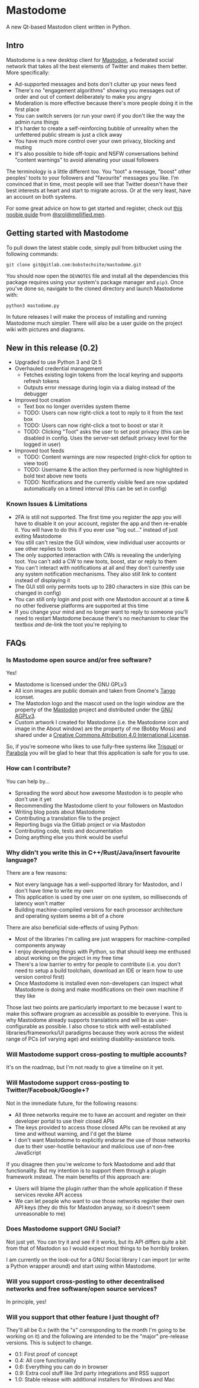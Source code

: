 # Mastodome
A new Qt-based Mastodon client written in Python.

## Intro
Mastodome is a new desktop client for [Mastodon](https://en.wikipedia.org/wiki/Mastodon_(software)), a federated social network that takes all the best elements of Twitter and makes them better. More specifically:

* Ad-supported messages and bots don't clutter up your news feed
* There's no "engagement algorithms" showing you messages out of order and out of context deliberately to make you angry
* Moderation is more effective because there's more people doing it in the first place
* You can switch servers (or run your own) if you don't like the way the admin runs things
* It's harder to create a self-reinforcing bubble of unreality when the unfettered public stream is just a click away
* You have much more control over your own privacy, blocking and muting
* It's also possible to hide off-topic and NSFW conversations behind "content warnings" to avoid alienating your usual followers

The terminology is a little different too. You "toot" a message, "boost" other peoples' toots to your followers and "favourite" messages you like.
I'm convinced that in time, most people will see that Twitter doesn't have their best interests at heart and start to migrate across. Or at the very least, have an account on both systems.

For some great advice on how to get started and register, check out [this noobie guide](https://theoutline.com/post/2689/mastodon-makes-the-internet-feel-like-home-again) from [@srol@mellified.men](https://mellified.men/@srol).

## Getting started with Mastodome
To pull down the latest stable code, simply pull from bitbucket using the following commands:
```
git clone git@gitlab.com:bobstechsite/mastodome.git
```
You should now open the `DEVNOTES` file and install all the dependencies this package requires using your system's package manager and `pip3`.
Once you've done so, navigate to the cloned directory and launch Mastodome with:
```
python3 mastodome.py
```

In future releases I will make the process of installing and running Mastodome much simpler. There will also be a user guide on the project wiki with pictures and diagrams.

## New in this release (0.2)
* Upgraded to use Python 3 and Qt 5
* Overhauled credential management
    * Fetches existing login tokens from the local keyring and supports refresh tokens
    * Outputs error message during login via a dialog instead of the debugger
* Improved toot creation
    * Text box no longer overrides system theme
    * TODO: Users can now right-click a toot to reply to it from the text box
    * TODO: Users can now right-click a toot to boost or star it
    * TODO: Clicking "Toot" asks the user to set post privacy (this can be disabled in config. Uses the server-set default privacy level for the logged in user)
* Improved toot feeds
    * TODO: Content warnings are now respected (right-click for option to view toot)
    * TODO: Username & the action they performed is now highlighted in bold text above new toots
    * TODO: Notifications and the currently visible feed are now updated automatically on a timed interval (this can be set in config)

### Known Issues & Limitations
* 2FA is still not supported. The first time you register the app you will have to disable it on your account, register the app and then re-enable it. You will have to do this if you ever use "log out..." instead of just exiting Mastodome
* You still can't resize the GUI window, view individual user accounts or see other replies to toots
* The only supported interaction with CWs is revealing the underlying toot. You can't add a CW to new toots, boost, star or reply to them
* You can't interact with notifications at all and they don't currently use any system notification mechanisms. They also still link to content instead of displaying it
* The GUI still only permits toots up to 280 characters in size (this can be changed in config)
* You can still only login and post with one Mastodon account at a time & no other fediverse platforms are supported at this time
* If you change your mind and no longer want to reply to someone you'll need to restart Mastodome because there's no mechanism to clear the textbox *and* de-link the toot you're replying to

## FAQs
### Is Mastodome open source and/or free software?
Yes!
* Mastodome is licensed under the GNU GPLv3
* All icon images are public domain and taken from Gnome's [Tango](https://commons.wikimedia.org/wiki/Tango_icons) iconset.
* The Mastodon logo and the mascot used on the login window are the property of the [Mastodon](https://github.com/tootsuite/mastodon) project and distributed under the [GNU AGPLv3](https://www.gnu.org/licenses/agpl.html).
* Custom artwork I created for Mastodome (i.e. the Mastodome icon and image in the About window) are the property of me (Bobby Moss) and shared under a [Creative Commons Attribution 4.0 International License](https://creativecommons.org/licenses/by/4.0/).

So, if you're someone who likes to use fully-free systems like [Trisquel](https://trisquel.info/) or [Parabola](https://www.parabola.nu/) you will be glad to hear that this application is safe for you to use.

### How can I contribute?
You can help by...
* Spreading the word about how awesome Mastodon is to people who don't use it yet
* Recommending the Mastodome client to your followers on Mastodon
* Writing blog posts about Mastodome
* Contributing a translation file to the project
* Reporting bugs via the Gitlab project or via Mastodon
* Contributing code, tests and documentation
* Doing anything else you think would be useful

### Why didn't you write this in C++/Rust/Java/insert favourite language?
There are a few reasons:
* Not every language has a well-supported library for Mastodon, and I don't have time to write my own
* This application is used by one user on one system, so milliseconds of latency won't matter
* Building machine-compiled versions for each processor architecture and operating system seems a bit of a chore

There are also beneficial side-effects of using Python:
* Most of the libraries I'm calling are just wrappers for machine-compiled components anyway
* I enjoy developing things with Python, so that should keep me enthused about working on the project in my free time
* There's a low barrier to entry for people to contribute (i.e. you don't need to setup a build toolchain, download an IDE or learn how to use version control first)
* Once Mastodome is installed even non-developers can inspect what Mastodome is doing and make modifications on their own machine if they like

Those last two points are particularly important to me because I want to make this software program as accessible as possible to everyone. This is why Mastodome already supports translations and will be as user-configurable as possible. I also chose to stick with well-established libraries/frameworks/UI paradigms because they work across the widest range of PCs (of varying age) and existing disability-assistance tools.

### Will Mastodome support cross-posting to multiple accounts?
It's on the roadmap, but I'm not ready to give a timeline on it yet.

### Will Mastodome support cross-posting to Twitter/Facebook/Google+?
Not in the immediate future, for the following reasons:
* All three networks require me to have an account and register on their developer portal to use their closed APIs
* The keys provided to access those closed APIs can be revoked at any time and without warning, and I'd get the blame
* I don't want Mastodome to explicitly endorse the use of those networks due to their user-hostile behaviour and malicious use of non-free JavaScript

If you disagree then you're welcome to fork Mastodome and add that functionality. But my intention is to support them through a plugin framework instead. The main benefits of this approach are:
* Users will blame the plugin rather than the whole application if these services revoke API access
* We can let people who want to use those networks register their own API keys (they do this for Mastodon anyway, so it doesn't seem unreasonable to me)

### Does Mastodome support GNU Social?
Not just yet. You can try it and see if it works, but its API differs quite a bit from that of Mastodon so I would expect most things to be horribly broken.

I am currently on the look-out for a GNU Social library I can import (or write a Python wrapper around) and start using within Mastodome.

### Will you support cross-posting to other decentralised networks and free software/open source services?
In principle, yes!

### Will you support that other feature I just thought of?
They'll all be 0.x (with the "x" corresponding to the month I'm going to be working on it) and the following are intended to be the "major" pre-release versions. This is subject to change.

* 0.1: First proof of concept
* 0.4: All core functionality
* 0.6: Everything you can do in browser
* 0.9: Extra cool stuff like 3rd party integrations and RSS support
* 1.0: Stable release with additional installers for Windows and Mac
